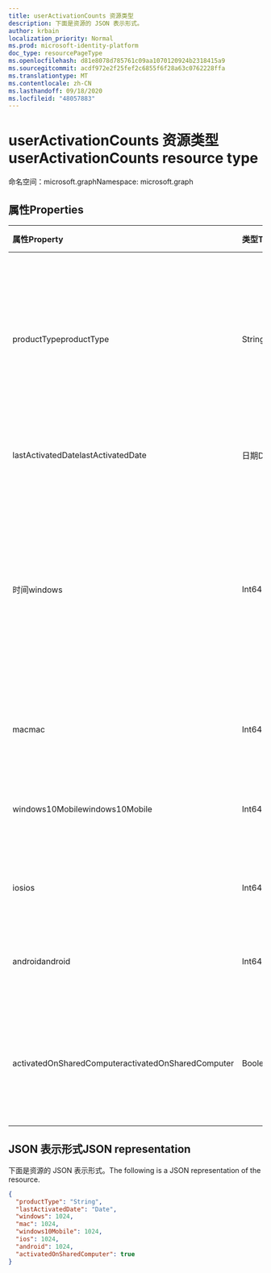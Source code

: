 ```yaml
---
title: userActivationCounts 资源类型
description: 下面是资源的 JSON 表示形式。
author: krbain
localization_priority: Normal
ms.prod: microsoft-identity-platform
doc_type: resourcePageType
ms.openlocfilehash: d81e8078d785761c09aa1070120924b2318415a9
ms.sourcegitcommit: acdf972e2f25fef2c6855f6f28a63c0762228ffa
ms.translationtype: MT
ms.contentlocale: zh-CN
ms.lasthandoff: 09/18/2020
ms.locfileid: "48057883"
---
```

# <a name="useractivationcounts-resource-type"></a><span data-ttu-id="d636b-103">userActivationCounts 资源类型</span><span class="sxs-lookup"><span data-stu-id="d636b-103">userActivationCounts resource type</span></span>

<span data-ttu-id="d636b-104">命名空间：microsoft.graph</span><span class="sxs-lookup"><span data-stu-id="d636b-104">Namespace: microsoft.graph</span></span>

## <a name="properties"></a><span data-ttu-id="d636b-105">属性</span><span class="sxs-lookup"><span data-stu-id="d636b-105">Properties</span></span>

| <span data-ttu-id="d636b-106">属性</span><span class="sxs-lookup"><span data-stu-id="d636b-106">Property</span></span>          | <span data-ttu-id="d636b-107">类型</span><span class="sxs-lookup"><span data-stu-id="d636b-107">Type</span></span>   | <span data-ttu-id="d636b-108">说明</span><span class="sxs-lookup"><span data-stu-id="d636b-108">Description</span></span>                              |
| :---------------- | :----- | ---------------------------------------- |
| <span data-ttu-id="d636b-109">productType</span><span class="sxs-lookup"><span data-stu-id="d636b-109">productType</span></span>       | <span data-ttu-id="d636b-110">String</span><span class="sxs-lookup"><span data-stu-id="d636b-110">String</span></span> | <span data-ttu-id="d636b-111">产品类型，如 "Microsoft 365 专业增强版" 或 "Project Client"。</span><span class="sxs-lookup"><span data-stu-id="d636b-111">The product type, such as "Microsoft 365 ProPlus"or "Project Client".</span></span> |
| <span data-ttu-id="d636b-112">lastActivatedDate</span><span class="sxs-lookup"><span data-stu-id="d636b-112">lastActivatedDate</span></span> | <span data-ttu-id="d636b-113">日期</span><span class="sxs-lookup"><span data-stu-id="d636b-113">Date</span></span>   | <span data-ttu-id="d636b-114">最新激活的日期。</span><span class="sxs-lookup"><span data-stu-id="d636b-114">The date of the latest activation.</span></span>       |
| <span data-ttu-id="d636b-115">时间</span><span class="sxs-lookup"><span data-stu-id="d636b-115">windows</span></span>           | <span data-ttu-id="d636b-116">Int64</span><span class="sxs-lookup"><span data-stu-id="d636b-116">Int64</span></span>  | <span data-ttu-id="d636b-117">Windows 上的激活计数。</span><span class="sxs-lookup"><span data-stu-id="d636b-117">The activation count on Windows.</span></span> <span data-ttu-id="d636b-118">此数字包括任何 Windows 计算机上的每次激活。</span><span class="sxs-lookup"><span data-stu-id="d636b-118">This number includes every activation on any Windows computer.</span></span> |
| <span data-ttu-id="d636b-119">mac</span><span class="sxs-lookup"><span data-stu-id="d636b-119">mac</span></span>               | <span data-ttu-id="d636b-120">Int64</span><span class="sxs-lookup"><span data-stu-id="d636b-120">Int64</span></span>  | <span data-ttu-id="d636b-121">Mac OS 上的激活计数。</span><span class="sxs-lookup"><span data-stu-id="d636b-121">The activation count on Mac OS.</span></span>          |
| <span data-ttu-id="d636b-122">windows10Mobile</span><span class="sxs-lookup"><span data-stu-id="d636b-122">windows10Mobile</span></span>   | <span data-ttu-id="d636b-123">Int64</span><span class="sxs-lookup"><span data-stu-id="d636b-123">Int64</span></span>  | <span data-ttu-id="d636b-124">Windows 10 移动版上的激活计数。</span><span class="sxs-lookup"><span data-stu-id="d636b-124">The activation count on Windows 10 mobile.</span></span> |
| <span data-ttu-id="d636b-125">ios</span><span class="sxs-lookup"><span data-stu-id="d636b-125">ios</span></span>               | <span data-ttu-id="d636b-126">Int64</span><span class="sxs-lookup"><span data-stu-id="d636b-126">Int64</span></span>  | <span data-ttu-id="d636b-127">IOS 上的激活计数。</span><span class="sxs-lookup"><span data-stu-id="d636b-127">The activation count on iOS.</span></span>             |
| <span data-ttu-id="d636b-128">android</span><span class="sxs-lookup"><span data-stu-id="d636b-128">android</span></span>           | <span data-ttu-id="d636b-129">Int64</span><span class="sxs-lookup"><span data-stu-id="d636b-129">Int64</span></span>  | <span data-ttu-id="d636b-130">Android 设备上的激活计数。</span><span class="sxs-lookup"><span data-stu-id="d636b-130">The activation count on an Android device.</span></span>  |
| <span data-ttu-id="d636b-131">activatedOnSharedComputer</span><span class="sxs-lookup"><span data-stu-id="d636b-131">activatedOnSharedComputer</span></span>   | <span data-ttu-id="d636b-132">Boolean</span><span class="sxs-lookup"><span data-stu-id="d636b-132">Boolean</span></span> | <span data-ttu-id="d636b-133">如此如果用户之前在共享计算机上使用过该产品。</span><span class="sxs-lookup"><span data-stu-id="d636b-133">True if the user used the product on a shared computer before.</span></span> |

## <a name="json-representation"></a><span data-ttu-id="d636b-134">JSON 表示形式</span><span class="sxs-lookup"><span data-stu-id="d636b-134">JSON representation</span></span>

<span data-ttu-id="d636b-135">下面是资源的 JSON 表示形式。</span><span class="sxs-lookup"><span data-stu-id="d636b-135">The following is a JSON representation of the resource.</span></span>

<!-- {
  "blockType": "resource",
  "@odata.type": "microsoft.graph.userActivationCounts"
} -->

```json
{
  "productType": "String", 
  "lastActivatedDate": "Date", 
  "windows": 1024, 
  "mac": 1024, 
  "windows10Mobile": 1024, 
  "ios": 1024, 
  "android": 1024,
  "activatedOnSharedComputer": true 
}
```


